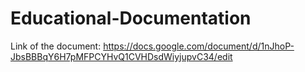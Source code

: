 # Educational-Documentation
Link of the document: https://docs.google.com/document/d/1nJhoP-JbsBBBqY6H7pMFPCYHvQ1CVHDsdWiyjupvC34/edit
